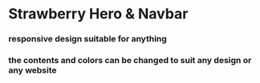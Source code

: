 # Strawberry Hero & Navbar 
### responsive design suitable for anything 
### the contents and colors can be changed to suit any design or any website 
